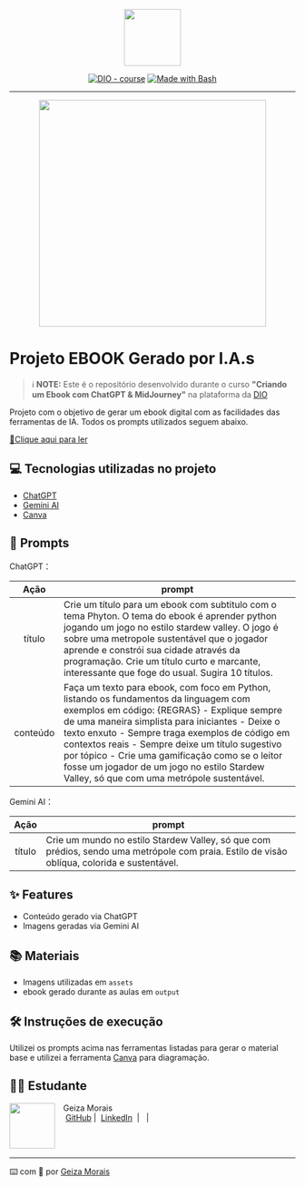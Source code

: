 <p align="center">
    <img width="100" src=".github/assets/banner.png">
</p>


<p align="center">
<a href="https://dio.me/"><img src="https://img.shields.io/badge/DIO-Course-28DA77?logo=youtube" alt="DIO - course"></a>
<a href="https://www.gnu.org/software/bash/" title="Go to Bash homepage"><img src="https://img.shields.io/badge/Prompt-Project-blue?logo=gnu-bash&amp;logoColor=white" alt="Made with Bash"></a></p>

-------


<p align="center">
<img 
    src="./assets/cover.png"
    width="400"  
/>
</p>

# Projeto EBOOK Gerado por I.A.s


 > ℹ️ **NOTE:** Este é o repositório desenvolvido durante o curso <b>"Criando um Ebook com ChatGPT & MidJourney"</b> na plataforma da [DIO](https://dio.me)

Projeto com o objetivo de gerar um ebook digital com as facilidades das ferramentas de IA. Todos os prompts utilizados seguem abaixo.

<a href="https://github.com/m0ra1s/prompts-recipe-to-create-a-ebook/blob/main/output/E-book_CodeCity_Py.pdf" title="View PDF now"> 📕Clique aqui para ler</a>

## 💻 Tecnologias utilizadas no projeto

- [ChatGPT](https://chat.openai.com/) 
- [Gemini AI](https://gemini.google.com/)
- [Canva](https://www.canva.com)

## 🧠 Prompts


ChatGPT：

|   Ação   | prompt                                                                                                                                                                                                                                                                         |
| :------: | ------------------------------------------------------------------------------------------------------------------------------------------------------------------------------------------------------------------------------------------------------------------------------ |
|  título  | Crie um título para um ebook com subtitulo com o tema Phyton. O tema do ebook é aprender python jogando um jogo no estilo stardew valley. O jogo é sobre uma metropole sustentável que o jogador aprende e constrói sua cidade através da programação. Crie um título curto e marcante, interessante que foge do usual. Sugira 10 títulos.                                                       |
| conteúdo | Faça um texto para ebook, com foco em Python, listando os fundamentos da linguagem com exemplos em código: {REGRAS} - Explique sempre de uma maneira simplista para iniciantes - Deixe o texto enxuto - Sempre traga exemplos de código em contextos reais - Sempre deixe um título sugestivo por tópico - Crie uma gamificação como se o leitor fosse um jogador de um jogo no estilo Stardew Valley, só que com uma metrópole sustentável. |


Gemini AI：

|  Ação  | prompt                                                                                 |
| :----: | -------------------------------------------------------------------------------------- |
| título | Crie um mundo no estilo Stardew Valley, só que com prédios, sendo uma metrópole com praia. Estilo de visão oblíqua, colorida e sustentável. |

## ✨ Features

- Conteúdo gerado via ChatGPT
- Imagens geradas via Gemini AI

## 📚 Materiais

- Imagens utilizadas em `assets`
- ebook gerado durante as aulas em `output`

## 🛠️ Instruções de execução

Utilizei os prompts acima nas ferramentas listadas para gerar o material base e utilizei a ferramenta [Canva](https://www.canva.com) para diagramação.

## 👨‍💻 Estudante

<p>
    <img 
      align=left 
      margin=10 
      width=80 
      src="https://avatars.githubusercontent.com/u/37452836?v=4"
    />
    <p>&nbsp&nbsp&nbspGeiza Morais<br>
    &nbsp&nbsp&nbsp
    <a href="https://github.com/felipeAguiarCode">
    GitHub</a>&nbsp;|&nbsp;
    <a href="https://www.linkedin.com/in/geizamorais/">LinkedIn</a>
&nbsp;|&nbsp;
&nbsp;|&nbsp;</p>
</p>
<br/><br/>
<p>

---

⌨️ com 💜 por [Geiza Morais](https://github.com/m0ra1s)
